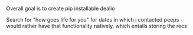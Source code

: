 Overall goal is to create pip installable dealio

Search for "how goes life for you" for dates in which i contacted peeps - would rather have that functionality natively, which entails storing the recs
